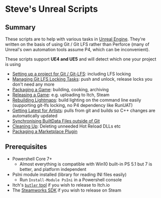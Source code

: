# Steve's Unreal Scripts

## Summary

These scripts are to help with various tasks in [Unreal Engine](https://www.unrealengine.com). 
They're written on the basis of using Git / Git LFS rather than Perforce (many of Unreal's own
automation tools assume P4, which can be inconvenient).

These scripts support **UE4 and UE5** and will detect which one your project is using

* [Setting up a project for Git / Git-LFS](./doc/GitSetup.md): including LFS locking
* [Managing Git LFS Locking Tasks](https://github.com/sinbad/GitScripts): push and unlock, release locks you don't need any more
* [Packaging a Game](./doc/Package.md): building, cooking, archiving
* [Releasing a Game](./doc/Release.md): e.g. uploading to Itch, Steam
* [Rebuilding Lightmaps](./doc/RebuildLightmaps.md): build lighting on the command line easily (supporting git-lfs locking, no P4 dependency like RunUAT)
* [Getting Latest for Artists](./doc/GetLatest.md): pulls from git and builds so C++ changes are automatically updated
* [Synchronising BuiltData Files outside of Git](./doc/DataSync.md)
* [Cleaning Up](./doc/Cleanup.md): Deleting unneeded Hot Reload DLLs etc
* [Packaging a Marketplace Plugin](./doc/PluginPackage.md)


## Prerequisites

* Powershell Core 7+
  * Almost everything is compatible with Win10 built-in PS 5.1 but 7 is better, and platform independent
* PsIni module installed (library for reading INI files easily)
   * Run `Install-Module PsIni` in a Powershell console
* Itch's [`butler` tool](https://itch.io/docs/butler/) if you wish to release to Itch.io
* The [Steamworks SDK](https://partner.steamgames.com/doc/sdk) if you wish to release on Steam

